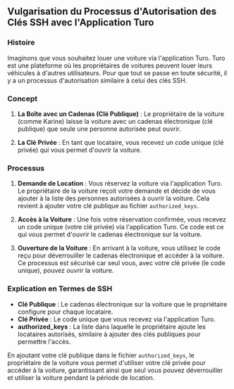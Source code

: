 ## Vulgarisation du Processus d'Autorisation des Clés SSH avec l'Application Turo

### Histoire

Imaginons que vous souhaitez louer une voiture via l'application Turo. Turo est une plateforme où les propriétaires de voitures peuvent louer leurs véhicules à d'autres utilisateurs. Pour que tout se passe en toute sécurité, il y a un processus d'autorisation similaire à celui des clés SSH.

### Concept

1. **La Boîte avec un Cadenas (Clé Publique)** :
   Le propriétaire de la voiture (comme Karine) laisse la voiture avec un cadenas électronique (clé publique) que seule une personne autorisée peut ouvrir.

2. **La Clé Privée** :
   En tant que locataire, vous recevez un code unique (clé privée) qui vous permet d'ouvrir la voiture.

### Processus

1. **Demande de Location** :
   Vous réservez la voiture via l'application Turo. Le propriétaire de la voiture reçoit votre demande et décide de vous ajouter à la liste des personnes autorisées à ouvrir la voiture. Cela revient à ajouter votre clé publique au fichier `authorized_keys`.

2. **Accès à la Voiture** :
   Une fois votre réservation confirmée, vous recevez un code unique (votre clé privée) via l'application Turo. Ce code est ce qui vous permet d'ouvrir le cadenas électronique sur la voiture.

3. **Ouverture de la Voiture** :
   En arrivant à la voiture, vous utilisez le code reçu pour déverrouiller le cadenas électronique et accéder à la voiture. Ce processus est sécurisé car seul vous, avec votre clé privée (le code unique), pouvez ouvrir la voiture.

### Explication en Termes de SSH

- **Clé Publique** : Le cadenas électronique sur la voiture que le propriétaire configure pour chaque locataire.
- **Clé Privée** : Le code unique que vous recevez via l'application Turo.
- **authorized_keys** : La liste dans laquelle le propriétaire ajoute les locataires autorisés, similaire à ajouter des clés publiques pour permettre l'accès.

En ajoutant votre clé publique dans le fichier `authorized_keys`, le propriétaire de la voiture vous permet d'utiliser votre clé privée pour accéder à la voiture, garantissant ainsi que seul vous pouvez déverrouiller et utiliser la voiture pendant la période de location.
